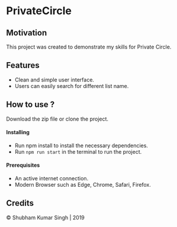 # PrivateCircle


## Motivation
This project was created to demonstrate my skills for Private Circle.


## Features

* Clean and simple user interface.
* Users can easily search for different list name.

## How to use ?

Download the zip file or clone the project.

#### Installing

* Run npm install to install the necessary dependencies.
* Run `npm run start` in the terminal to run the project.

#### Prerequisites

* An active internet connection.
* Modern Browser such as Edge, Chrome, Safari, Firefox.


## Credits

© Shubham Kumar Singh | 2019


